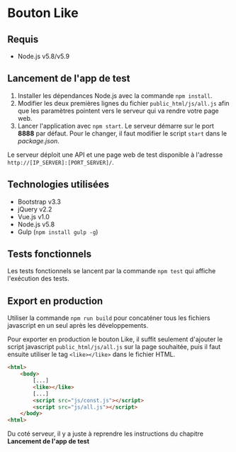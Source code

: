 # Bouton Like

## Requis

* Node.js v5.8/v5.9

## Lancement de l'app de test

1. Installer les dépendances Node.js avec la commande `npm install`.
2. Modifier les deux premières lignes du fichier `public_html/js/all.js` afin que les paramètres pointent vers le serveur qui va rendre votre page web.
3. Lancer l'application avec `npm start`. Le serveur démarre sur le port __8888__ par défaut. Pour le changer, il faut modifier le script `start` dans le _package.json_.

Le serveur déploit une API et une page web de test disponible à l'adresse `http://[IP_SERVER]:[PORT_SERVER]/`.

## Technologies utilisées

* Bootstrap v3.3
* jQuery v2.2
* Vue.js v1.0
* Node.js v5.8
* Gulp (`npm install gulp -g`)

## Tests fonctionnels

Les tests fonctionnels se lancent par la commande `npm test` qui affiche l'exécution des tests.

## Export en production

Utiliser la commande `npm run build` pour concaténer tous les fichiers javascript en un seul après les développements.

Pour exporter en production le bouton Like, il suffit seulement d'ajouter le script javascript `public_html/js/all.js` sur la page souhaitée, puis il faut ensuite utiliser le tag `<like></like>` dans le fichier HTML.

```html
<html>
    <body>
        [...]
        <like></like>
        [...]
        <script src="js/const.js"></script>
        <script src="js/all.js"></script>
    </body>
<html>
```

Du coté serveur, il y a juste à reprendre les instructions du chapitre __Lancement de l'app de test__
